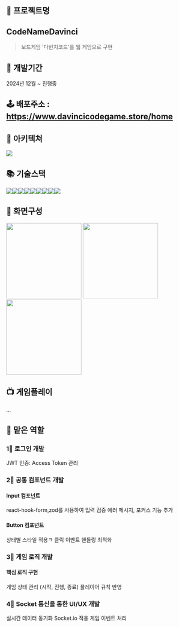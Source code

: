 ## :pushpin: 프로젝트명 
## CodeNameDavinci

> 보드게임 '다빈치코드'를 웹 게임으로 구현

## 📆 개발기간
2024년 12월 ~ 진행중

## 🕹 배포주소 : https://www.davincicodegame.store/home

## 🏢 아키텍쳐
<img src="https://github.com/user-attachments/assets/41ba4895-007a-4f21-8ea8-d24654e64da8">


## 📚 기술스택
<img src="https://img.shields.io/badge/react-61DAFB?style=for-the-badge&logo=react&logoColor=black"><img src="https://img.shields.io/badge/styledcomponents-DB7093?style=for-the-badge&logo=styledcomponents&logoColor=white"><img src="https://img.shields.io/badge/Typescript-3178C6?style=for-the-badge&logo=typescript&logoColor=white"><img src="https://img.shields.io/badge/axios-5A29E4?style=for-the-badge&logo=axios&logoColor=white"><img src="https://img.shields.io/badge/reactquery-FF4154?style=for-the-badge&logo=reactquery&logoColor=white"><img src="https://img.shields.io/badge/reacthookform-EC5990?style=for-the-badge&logo=reacthookform&logoColor=white"><img src="https://img.shields.io/badge/zod-3E67B1?style=for-the-badge&logo=Zod&logoColor=white"><img src="https://img.shields.io/badge/zustand-F36D00?style=for-the-badge&logo=zustand&logoColor=white"><img src="https://img.shields.io/badge/socket.io-010101?style=for-the-badge&logo=socketdotio&logoColor=white">

## 🌄 화면구성
<img src = "https://github.com/user-attachments/assets/bc35c2a6-1f24-4886-9d4d-f3c29239be0d" with="200" height="200">
<img src = "https://github.com/user-attachments/assets/9c3f202d-29c3-448b-98a7-659e771c2b8b" with="200" height="200">
<img src = "https://github.com/user-attachments/assets/d3e1c795-c94d-4dac-a1ca-b531eae00b01" with="200" height="200">

## 📺 게임플레이
...

## 🤗 맡은 역할

### 1⃣ 로그인 개발
JWT 인증: Access Token 관리

### 2⃣ 공통 컴포넌트 개발
  #### Input 컴포넌트
  react-hook-form,zod를 사용하여 입력 검증
  에러 메시지, 포커스 기능 추가
  
  #### Button 컴포넌트
  상태별 스타일 적용ㅋ
  클릭 이벤트 핸들링 최적화

### 3⃣ 게임 로직 개발
  #### 핵심 로직 구현
  게임 상태 관리 (시작, 진행, 종료)
  플레이어 규칙 반영

### 4⃣ Socket 통신을 통한 UI/UX 개발
  실시간 데이터 동기화
  Socket.io 적용
  게임 이벤트 처리



